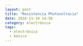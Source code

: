 ```yaml
---
layout: post
title: "Resistencia Photovoltacia"
date: 2016-11-19 14:50
category: electrónica
tags:
  - electrónica
  - básico
---
```


